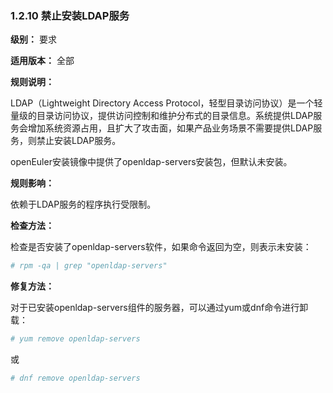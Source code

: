 ### 1.2.10 禁止安装LDAP服务

**级别：** 要求

**适用版本：** 全部

**规则说明：** 

LDAP（Lightweight Directory Access Protocol，轻型目录访问协议）是一个轻量级的目录访问协议，提供访问控制和维护分布式的目录信息。系统提供LDAP服务会增加系统资源占用，且扩大了攻击面，如果产品业务场景不需要提供LDAP服务，则禁止安装LDAP服务。

openEuler安装镜像中提供了openldap-servers安装包，但默认未安装。

**规则影响：**

依赖于LDAP服务的程序执行受限制。

**检查方法：**

检查是否安装了openldap-servers软件，如果命令返回为空，则表示未安装：

```bash
# rpm -qa | grep "openldap-servers"
```

**修复方法：**

对于已安装openldap-servers组件的服务器，可以通过yum或dnf命令进行卸载：

```bash
# yum remove openldap-servers
```
或
```bash
# dnf remove openldap-servers
```